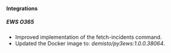 
#### Integrations
##### EWS O365
- Improved implementation of the fetch-incidents command.
- Updated the Docker image to: *demisto/py3ews:1.0.0.38064*.

